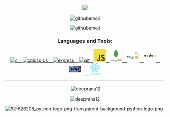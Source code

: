 <div>
<p align="center"><img  src="https://readme-typing-svg.herokuapp.com?font=&color=%23F7801C&size=22&lines=Real+Time+Language+Translation"/></p>
<div>
<p align="center"><img  border_radius="25%" width="400px" height="450px" alt="githubemoji"src="https://camo.githubusercontent.com/63abdc3407ab5749a6fa046151ee56433f7922da540e1aa8d3b5795200dde75f/68747470733a2f2f6f63746f6465782e6769746875622e636f6d2f696d616765732f6461667470756e6b746f6361742d6775792e676966"/></p>
</div>
<div align="right">
<p align="center" ><img  border_radius="25%" width="415" height="350" alt="githubemoji"src="https://user-images.githubusercontent.com/61548445/148815377-659dec8a-8cb8-4fe2-ab89-a32c8a714f05.png"/></p>
</div>
</div>

<h3 align="center">Languages and Tools:</h3>
<p align="center"> <a href="https://docs.python.org/3/" target="_blank"> <img src="https://user-images.githubusercontent.com/61548445/148883046-5d708d49-b5fa-4bc8-be8e-c42bca310f97.png" alt="c" width="80" height="50"/> </a>
<a href="https://docs.anaconda.com/" target="_blank"> &nbsp;&nbsp;
 <img src="https://user-images.githubusercontent.com/61548445/148883836-1223a9c3-23c0-4ff3-8824-f587138d75d3.png" alt="cplusplus" width="100" height="50"/> </a> 
 <a href="https://jupyter-notebook.readthedocs.io/en/stable/" target="_blank">&nbsp;&nbsp; <img src="https://user-images.githubusercontent.com/61548445/148884397-c460ce30-38e1-485a-8deb-0d4779a11efb.png" alt="express" width="50" height="50"/> </a> 
 <a href="https://git-scm.com/" target="_blank">&nbsp;&nbsp; <img src="https://www.vectorlogo.zone/logos/git-scm/git-scm-icon.svg" alt="git" width="40" height="40"/> </a> 
 <a href="https://developer.mozilla.org/en-US/docs/Web/JavaScript" target="_blank"> &nbsp;&nbsp;<img src="https://raw.githubusercontent.com/devicons/devicon/master/icons/javascript/javascript-original.svg" alt="javascript" width="40" height="40"/> </a> 
 <a href="https://www.mongodb.com/" target="_blank"> &nbsp;&nbsp;<img src="https://raw.githubusercontent.com/devicons/devicon/master/icons/mongodb/mongodb-original-wordmark.svg" alt="mongodb" width="40" height="40"/> </a> <a href="https://www.mysql.com/" target="_blank">&nbsp;&nbsp; <img src="https://raw.githubusercontent.com/devicons/devicon/master/icons/mysql/mysql-original-wordmark.svg" alt="mysql" width="40" height="40"/> </a> <a href="https://nodejs.org" target="_blank"> &nbsp;&nbsp;<img src="https://raw.githubusercontent.com/devicons/devicon/master/icons/nodejs/nodejs-original-wordmark.svg" alt="nodejs" width="40" height="40"/> </a> <a href="https://www.php.net" target="_blank">&nbsp;&nbsp; <img src="https://raw.githubusercontent.com/devicons/devicon/master/icons/php/php-original.svg" alt="php" width="40" height="40"/> </a> &nbsp;&nbsp;<a href="https://reactjs.org/" target="_blank"> &nbsp;&nbsp;<img src="https://raw.githubusercontent.com/devicons/devicon/master/icons/react/react-original-wordmark.svg" alt="react" width="40" height="40"/> </a> </p>
<hr/>

<p align="center">&nbsp;<img align="center" src="https://github-readme-stats.vercel.app/api?username=19IT114&show_icons=true&locale=en&theme=cobalt" alt="deeprana12" /></p>
<p align="center"><img align="center" src="https://github-readme-streak-stats.herokuapp.com/?user=19IT114&theme=dracula" alt="deeprana12" /></p>

![62-626208_python-logo-png-transparent-background-python-logo-png](https://user-images.githubusercontent.com/61548445/148882543-3259fad8-2c75-4d1b-a07b-684baadbf92e.png)
